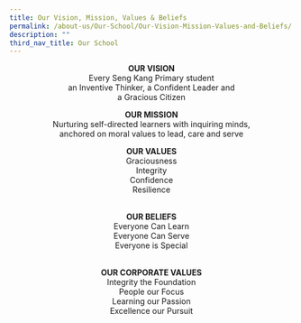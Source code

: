 ```yaml
---
title: Our Vision, Mission, Values & Beliefs
permalink: /about-us/Our-School/Our-Vision-Mission-Values-and-Beliefs/
description: ""
third_nav_title: Our School
---
```

<center>
	
**OUR VISION** <br>
Every Seng Kang Primary student
<br>an Inventive Thinker, a Confident Leader and<br>a Gracious Citizen
<br>
  
**OUR MISSION** <br>
Nurturing self-directed learners with inquiring minds, <br>
anchored on moral values to lead, care and serve
<br>
	
**OUR VALUES** <br>
Graciousness<br>
Integrity<br>
Confidence<br>
Resilience<br>
<br>
	
**OUR BELIEFS** <br>
Everyone Can Learn<br>
Everyone Can Serve<br>
Everyone is Special<br>
<br>
	
**OUR CORPORATE VALUES** <br>
Integrity the Foundation<br>
People our Focus<br>
Learning our Passion<br>
Excellence our Pursuit<br>

</center>